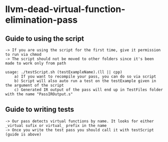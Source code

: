 # llvm-dead-virtual-function-elimination-pass



## Guide to using the script 
    -> If you are using the script for the first time, give it permission to run via chmod
    -> The script should not be moved to other folders since it's been made to work only from path 

    usage: ./testScript.sh (testExampleName).(ll || cpp)
        a) If you want to recompile your pass, you can do so via script
        b) Script will also auto run a test on the testExample given in the argument of the script
        c) Generated IR output of the pass will end up in TestFiles folder with the name "PassIROutput.s"

## Guide to writing tests
    -> Our pass detects virtual functions by name. It looks for either  _virtual sufix or virtual_ prefix in the name
    -> Once you write the test pass you should call it with testScript (guide is above)

